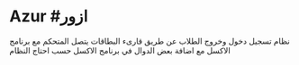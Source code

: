 # Azur #ازور

نظام تسجيل دخول وخروج الطلاب عن طريق قارىء البطاقات  يتصل المتحكم مع برنامج الاكسل مع اضافة بعض الدوال في برنامج الاكسل حسب احتاج النظام 
